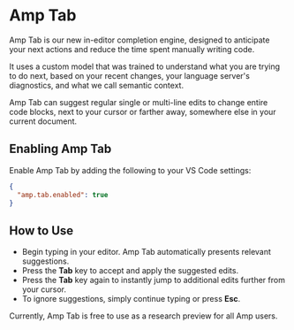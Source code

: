 # Amp Tab

Amp Tab is our new in-editor completion engine, designed to anticipate your next actions and reduce the time spent manually writing code.

It uses a custom model that was trained to understand what you are trying to do next, based on your recent changes, your language server's diagnostics, and what we call semantic context.

Amp Tab can suggest regular single or multi-line edits to change entire code blocks, next to your cursor or farther away, somewhere else in your current document.

## Enabling Amp Tab

Enable Amp Tab by adding the following to your VS Code settings:

```json
{
  "amp.tab.enabled": true
}
```

## How to Use

* Begin typing in your editor. Amp Tab automatically presents relevant suggestions.
* Press the **Tab** key to accept and apply the suggested edits.
* Press the **Tab** key again to instantly jump to additional edits further from your cursor.
* To ignore suggestions, simply continue typing or press **Esc**.

Currently, Amp Tab is free to use as a research preview for all Amp users.
